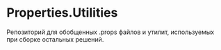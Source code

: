 # Properties.Utilities
Репозиторий для обобщенных .props файлов и утилит, используемых при сборке остальных решений.
